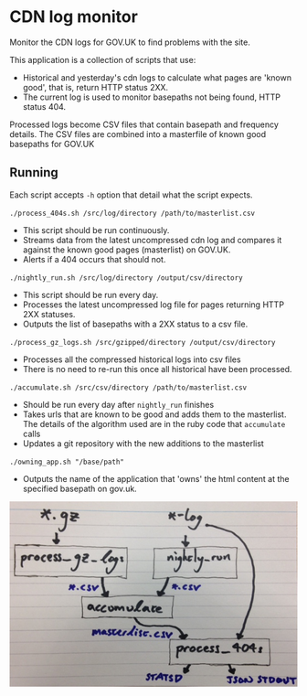 # CDN log monitor

Monitor the CDN logs for GOV.UK to find problems with the site.

This application is a collection of scripts that use:
* Historical and yesterday's cdn logs to calculate what pages are 'known good',
  that is, return HTTP status 2XX.
* The current log is used to monitor basepaths not being found, HTTP status
  404.

Processed logs become CSV files that contain basepath and frequency details.
The CSV files are combined into a masterfile of known good basepaths for GOV.UK

## Running

Each script accepts `-h` option that detail what the script expects.

`./process_404s.sh /src/log/directory /path/to/masterlist.csv`
* This script should be run continuously.
* Streams data from the latest uncompressed cdn log and compares it against the
  known good pages (masterlist) on GOV.UK.
* Alerts if a 404 occurs that should not.

`./nightly_run.sh /src/log/directory /output/csv/directory`
* This script should be run every day.
* Processes the latest uncompressed log file for pages returning HTTP 2XX
  statuses.
* Outputs the list of basepaths with a 2XX status to a csv file.

`./process_gz_logs.sh /src/gzipped/directory /output/csv/directory`
* Processes all the compressed historical logs into csv files
* There is no need to re-run this once all historical have been processed.

`./accumulate.sh /src/csv/directory /path/to/masterlist.csv`
* Should be run every day after `nightly_run` finishes
* Takes urls that are known to be good and adds them to the masterlist. The
  details of the algorithm used are in the ruby code that `accumulate` calls
* Updates a git repository with the new additions to the masterlist

`./owning_app.sh "/base/path"`
* Outputs the name of the application that 'owns' the html content at the
  specified basepath on gov.uk.

![CDN monitor process flow](docs/cdn-monitor-flow.png)
